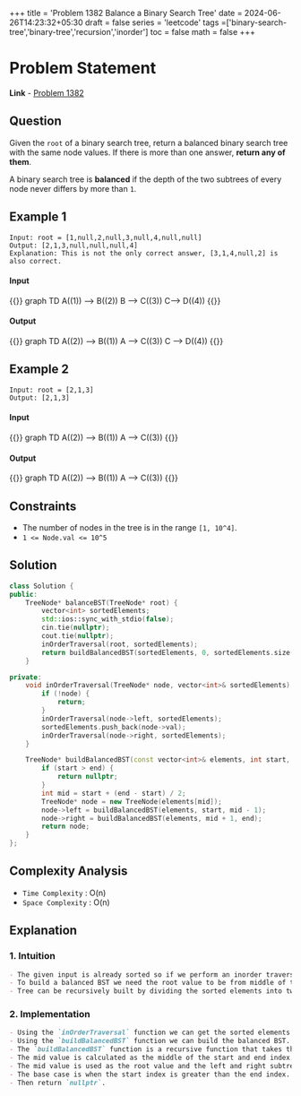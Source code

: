 +++
title = 'Problem 1382 Balance a Binary Search Tree'
date = 2024-06-26T14:23:32+05:30
draft = false
series = 'leetcode'
tags =['binary-search-tree','binary-tree','recursion','inorder']
toc = false
math = false
+++

# Problem Statement

**Link** - [Problem 1382](https://leetcode.com/problems/balance-a-binary-search-tree/description/)

## Question

Given the `root` of a binary search tree, return a balanced binary search tree with the same node values. If there is more than one answer, **return any of them**.

A binary search tree is **balanced** if the depth of the two subtrees of every node never differs by more than `1`.

## Example 1

```text
Input: root = [1,null,2,null,3,null,4,null,null]
Output: [2,1,3,null,null,null,4]
Explanation: This is not the only correct answer, [3,1,4,null,2] is also correct.
```

#### Input

{{<mermaid>}}
graph TD
A((1)) --> B((2))
B --> C((3))
C--> D((4))
{{</mermaid>}}

#### Output

{{<mermaid>}}
graph TD
A((2)) --> B((1))
A --> C((3))
C --> D((4))
{{</mermaid>}}

## Example 2

```text
Input: root = [2,1,3]
Output: [2,1,3]
```

#### Input

{{<mermaid>}}
graph TD
A((2)) --> B((1))
A --> C((3))
{{</mermaid>}}

#### Output

{{<mermaid>}}
graph TD
A((2)) --> B((1))
A --> C((3))
{{</mermaid>}}

## Constraints

- The number of nodes in the tree is in the range `[1, 10^4]`.
- `1 <= Node.val <= 10^5`

## Solution

```cpp
class Solution {
public:
    TreeNode* balanceBST(TreeNode* root) {
        vector<int> sortedElements;
        std::ios::sync_with_stdio(false);
        cin.tie(nullptr);
        cout.tie(nullptr);
        inOrderTraversal(root, sortedElements);
        return buildBalancedBST(sortedElements, 0, sortedElements.size() - 1);
    }

private:
    void inOrderTraversal(TreeNode* node, vector<int>& sortedElements) {
        if (!node) {
            return;
        }
        inOrderTraversal(node->left, sortedElements);
        sortedElements.push_back(node->val);
        inOrderTraversal(node->right, sortedElements);
    }

    TreeNode* buildBalancedBST(const vector<int>& elements, int start, int end) {
        if (start > end) {
            return nullptr;
        }
        int mid = start + (end - start) / 2;
        TreeNode* node = new TreeNode(elements[mid]);
        node->left = buildBalancedBST(elements, start, mid - 1);
        node->right = buildBalancedBST(elements, mid + 1, end);
        return node;
    }
};
```

## Complexity Analysis

- `Time Complexity` : O(n)
- `Space Complexity` : O(n)

## Explanation

### 1. Intuition

```markdown
- The given input is already sorted so if we perform an inorder traversal we will get the sorted elements.
- To build a balanced BST we need the root value to be from middle of the sorted elements.
- Tree can be recursively built by dividing the sorted elements into two halves.
```

### 2. Implementation

```markdown
- Using the `inOrderTraversal` function we can get the sorted elements.
- Using the `buildBalancedBST` function we can build the balanced BST.
- The `buildBalancedBST` function is a recursive function that takes the sorted elements and the start and end index.
- The mid value is calculated as the middle of the start and end index.
- The mid value is used as the root value and the left and right subtrees are recursively built.
- The base case is when the start index is greater than the end index.
- Then return `nullptr`.
```

